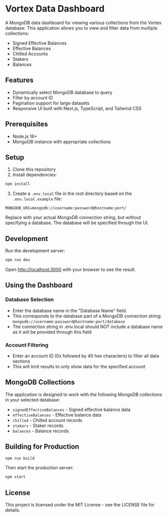 # Vortex Data Dashboard

A MongoDB data dashboard for viewing various collections from the Vortex database. This application allows you to view and filter data from multiple collections:

- Signed Effective Balances
- Effective Balances
- Chilled Accounts
- Stakers
- Balances

## Features

- Dynamically select MongoDB database to query
- Filter by account ID
- Pagination support for large datasets
- Responsive UI built with Next.js, TypeScript, and Tailwind CSS

## Prerequisites

- Node.js 16+ 
- MongoDB instance with appropriate collections

## Setup

1. Clone this repository
2. Install dependencies:

```bash
npm install
```

3. Create a `.env.local` file in the root directory based on the `.env.local.example` file:

```
MONGODB_URI=mongodb://username:password@hostname:port/
```

Replace with your actual MongoDB connection string, but without specifying a database. The database will be specified through the UI.

## Development

Run the development server:

```bash
npm run dev
```

Open [http://localhost:3000](http://localhost:3000) with your browser to see the result.

## Using the Dashboard

### Database Selection
- Enter the database name in the "Database Name" field.
- This corresponds to the database part of a MongoDB connection string: `mongodb://username:password@hostname:port/database`
- The connection string in .env.local should NOT include a database name as it will be provided through this field

### Account Filtering
- Enter an account ID (0x followed by 40 hex characters) to filter all data sections
- This will limit results to only show data for the specified account

## MongoDB Collections

The application is designed to work with the following MongoDB collections in your selected database:

- `signedEffectiveBalances` - Signed effective balance data
- `effectiveBalances` - Effective balance data
- `chilled` - Chilled account records
- `stakers` - Staker records
- `balances` - Balance records

## Building for Production

```bash
npm run build
```

Then start the production server:

```bash
npm start
```

## License

This project is licensed under the MIT License - see the LICENSE file for details.
